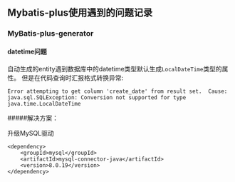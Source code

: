 ## Mybatis-plus使用遇到的问题记录

### MyBatis-plus-generator
#### datetime问题
自动生成的entity遇到数据库中的datetime类型默认生成`LocalDateTime`类型的属性。
但是在代码查询时汇报格式转换异常:

```
Error attempting to get column 'create_date' from result set.  Cause: java.sql.SQLException: Conversion not supported for type java.time.LocalDateTime
```
 

#####解决方案：

升级MySQL驱动
```
<dependency>
    <groupId>mysql</groupId>
    <artifactId>mysql-connector-java</artifactId>
    <version>8.0.19</version>
</dependency>
```